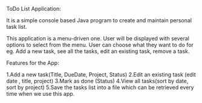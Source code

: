 ToDo List Application:

It is a simple console based Java program to create and maintain personal task list.

This application is a menu-driven one. User will be displayed with several options to select from the menu.
User can choose what they want to do for eg. Add a new task, see all the tasks, edit an existing task, remove a task.
 
Features for the App:

1.Add a new task(Title, DueDate, Project, Status)
2.Edit an existing task (edit date , title, project)
3.Mark as done (Status)
4.View all tasks(sort by date, sort by project)
5.Save the tasks list into a file which can be retrieved every time when we use this app.



